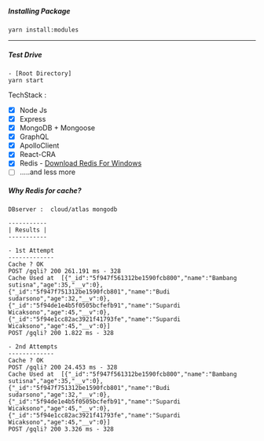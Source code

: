 ##### Installing Package

```
yarn install:modules
```

---

##### Test Drive

```
- [Root Directory]
yarn start
```

TechStack :

- [x] Node Js
- [x] Express
- [x] MongoDB + Mongoose
- [x] GraphQL
- [x] ApolloClient
- [x] React-CRA
- [x] Redis - [Download Redis For Windows](https://www.memurai.com/)
- [ ] .....and less more

##### Why Redis for cache?

```
DBserver :  cloud/atlas mongodb
```

```
-----------
| Results |
-----------

- 1st Attempt
-------------
Cache ? OK
POST /gqli? 200 261.191 ms - 328
Cache Used at  [{"_id":"5f947f561312be1590fcb800","name":"Bambang sutisna","age":35,"__v":0},{"_id":"5f947f751312be1590fcb801","name":"Budi sudarsono","age":32,"__v":0},{"_id":"5f94de1e4b5f0505bcfefb91","name":"Supardi Wicaksono","age":45,"__v":0},{"_id":"5f94e1cc82ac3921f41793fe","name":"Supardi Wicaksono","age":45,"__v":0}]
POST /gqli? 200 1.822 ms - 328

- 2nd Attempts
-------------
Cache ? OK
POST /gqli? 200 24.453 ms - 328
Cache Used at  [{"_id":"5f947f561312be1590fcb800","name":"Bambang sutisna","age":35,"__v":0},{"_id":"5f947f751312be1590fcb801","name":"Budi sudarsono","age":32,"__v":0},{"_id":"5f94de1e4b5f0505bcfefb91","name":"Supardi Wicaksono","age":45,"__v":0},{"_id":"5f94e1cc82ac3921f41793fe","name":"Supardi Wicaksono","age":45,"__v":0}]
POST /gqli? 200 3.326 ms - 328
```
